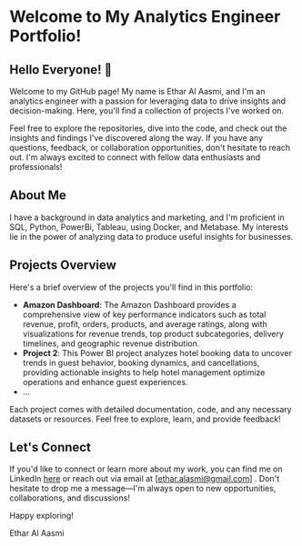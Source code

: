 # Welcome to My Analytics Engineer Portfolio!

## Hello Everyone! 👋

Welcome to my GitHub page! My name is Ethar Al Aasmi, and I'm an analytics engineer with a passion for leveraging data to drive insights and decision-making. Here, you'll find a collection of projects I've worked on.

Feel free to explore the repositories, dive into the code, and check out the insights and findings I've discovered along the way. If you have any questions, feedback, or collaboration opportunities, don't hesitate to reach out. I'm always excited to connect with fellow data enthusiasts and professionals!

## About Me

I have a background in data analytics and marketing, and I'm proficient in SQL, Python, PowerBi, Tableau, using Docker, and Metabase. My interests lie in the power of analyzing data to produce useful insights for businesses.

## Projects Overview

Here's a brief overview of the projects you'll find in this portfolio:

- **Amazon Dashboard**: The Amazon Dashboard provides a comprehensive view of key performance indicators such as total revenue, profit, orders, products, and average ratings, along with visualizations for revenue trends, top product subcategories, delivery timelines, and geographic revenue distribution.
- **Project 2**: This Power BI project analyzes hotel booking data to uncover trends in guest behavior, booking dynamics, and cancellations, providing actionable insights to help hotel management optimize operations and enhance guest experiences.
- ...

Each project comes with detailed documentation, code, and any necessary datasets or resources. Feel free to explore, learn, and provide feedback!

## Let's Connect

If you'd like to connect or learn more about my work, you can find me on LinkedIn [here](https://www.linkedin.com/in/etharalaasmi) or reach out via email at [ethar.alasmi@gmail.com] . Don't hesitate to drop me a message—I'm always open to new opportunities, collaborations, and discussions!

Happy exploring!

Ethar Al Aasmi
